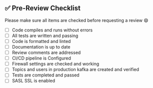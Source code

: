 ## ✅ Pre-Review Checklist

Please make sure all items are checked before requesting a review 😄

- [ ] Code compiles and runs without errors
- [ ] All tests are written and passing
- [ ] Code is formatted and linted
- [ ] Documentation is up to date
- [ ] Review comments are addressed
- [ ] CI/CD pipeline is Configured
- [ ] Firewall settings are checked and working
- [ ] Topics and users in production kafka are created and verified
- [ ] Tests are completed and passed
- [ ] SASL SSL is enabled
